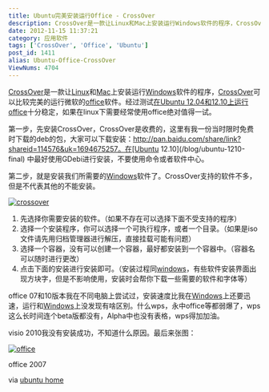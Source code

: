 ```yaml
---
title: Ubuntu完美安装运行Office - CrossOver
description: CrossOver是一款让Linux和Mac上安装运行Windows软件的程序，CrossOver可以比较完美的运行微软的office软件。经过测试在Ubuntu12.04和12.10上运行office十分稳定，如果在linux下需要经常使用office绝对值得一试。第一步，先安装CrossOver，CrossOver是收费的，这里有我一份当时限时免费时下载的deb的包，大家可以下载安装：htt
date: 2012-11-15 11:37:21
category: 应用软件
tags: ['CrossOver', 'Office', 'Ubuntu']
post_id: 1411
alias: Ubuntu-Office-CrossOver
ViewNums: 4704
---
```


[CrossOver](/tags/CrossOver)是一款让[Linux](/tags/Linux)和[Mac](/tags/Mac)上安装运行[Windows](/blog/deepin-litexp-windows-xp-sp3-v62)软件的程序，[CrossOver](/blog/crossover-v10)可以比较完美的运行微软的[office](/tags/Office)软件。经过测试[在Ubuntu 12.04和12.10上运行office](/blog/ubuntu-office-crossover)十分稳定，如果在linux下需要经常使用office绝对值得一试。

第一步，先安装CrossOver，CrossOver是收费的，这里有我一份当时限时免费时下载的deb的包，大家可以下载安装：http://pan.baidu.com/share/link?shareid=114576&uk=1694675257。在[Ubuntu 12.10](/blog/ubuntu-1210-final) 中最好使用GDebi进行安装，不要使用命令或者软件中心。

第二步，就是安装我们所需要的[Windows](/tags/windows)软件了。CrossOver支持的软件不多，但是不代表其他的不能安装。

[![crossover](http://www.ubuntuhome.com/wp-content/uploads/2012/11/crossover_1.png "crossover")](/blog/ubuntu-office-crossover)

1. 先选择你需要安装的软件。（如果不存在可以选择下面不受支持的程序）
2. 选择一个安装程序，你可以选择一个可执行程序，或者一个目录。（如果是iso文件请先用归档管理器进行解压，直接挂载可能有问题）
3. 选择一个容器，没有可以创建一个容器，最好都安装到一个容器中。（容器名可以随时进行更改）
4. 点击下面的安装进行安装即可。（安装过程同[windows](/blog/windows-server-2008-r2-rtm)，有些软件安装界面出现方块字，但是不影响使用，安装时会帮你下载一些需要的软件和字体等）

office 07和10版本我在不同电脑上尝试过，安装速度比我在[Windows](/blog/windows-server-2012-rc-datacenter)上还要迅速，运行和[Windows](/blog/windows-8-consumer-preview)上没发现有啥区别。什么wps，永中office等都弱爆了，wps这么长时间连个beta版都没有，Alpha中也没有表格，wps得加加油。

visio 2010我没有安装成功，不知道什么原因。最后来张图：

[![office](http://www.ubuntuhome.com/wp-content/uploads/2012/11/office.png "office")](/blog/ubuntu-office-crossover)

office 2007

via [ubuntu home](http://www.ubuntuhome.com/)

